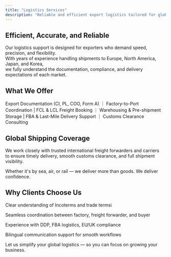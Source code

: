 ```yaml
---
title: "Logistics Services"
description: "Reliable and efficient export logistics tailored for global business needs."
---
```


## Efficient, Accurate, and Reliable

Our logistics support is designed for exporters who demand speed, precision, and flexibility.  
With years of experience handling shipments to Europe, North America, Japan, and Korea,  
we fully understand the documentation, compliance, and delivery expectations of each market.

## What We Offer

Export Documentation (CI, PL, COO, Form A) ｜ Factory-to-Port Coordination | 
FCL & LCL Freight Booking ｜ Warehousing & Pre-shipment Storage | 
FBA & Last-Mile Delivery Support ｜ Customs Clearance Consulting

## Global Shipping Coverage

We work closely with trusted international freight forwarders and carriers  
to ensure timely delivery, smooth customs clearance, and full shipment visibility.

Whether it's by sea, air, or rail — we deliver more than goods. We deliver confidence.

## Why Clients Choose Us

Clear understanding of Incoterms and trade termsi

Seamless coordination between factory, freight forwarder, and buyer

Experience with DDP, FBA logistics, EU/UK compliance

Bilingual communication support for smooth workflows

Let us simplify your global logistics — so you can focus on growing your business.

